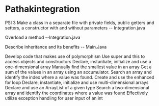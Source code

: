 # Pathakintegration

PSI 3
Make a class in a separate file with private fields, public getters and setters, a constructor with and without parameters
-- Integration.java 

Overload a method
--Integration.java

Describe inheritance and its benefits
-- Main.Java 

Develop code that makes use of polymorphism
Use super and this to access objects and constructors
Declare, instantiate, initialize and use a one-dimensional array
Manually find the smallest value in an array
Get a sum of the values in an array using an accumulator.
Search an array and identify the index where a value was found.
Create and use the enhanced for loop
Declare, instantiate, initialize and use multi-dimensional arrays
Declare and use an ArrayList of a given type
Search a two-dimensional array and identify the coordinates where a value was found
Effectively utilize exception handling for user input of an int
